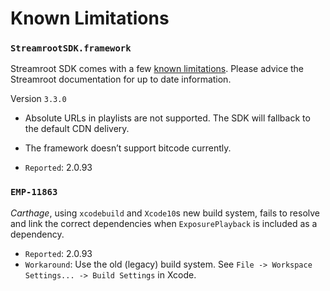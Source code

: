 # Known Limitations

### `StreamrootSDK.framework`
Streamroot SDK comes with a few [known limitations](https://support.streamroot.io/hc/en-us/articles/115004620414-Apple-Compatibilities). Please advice the Streamroot documentation for up to date information.

Version `3.3.0`
* Absolute URLs in playlists are not supported. The SDK will fallback to the default CDN delivery.
* The framework doesn’t support bitcode currently.

* `Reported`: 2.0.93


### `EMP-11863`
*Carthage*, using `xcodebuild` and `Xcode10`s new build system, fails to resolve and link the correct dependencies when `ExposurePlayback` is included as a dependency.


* `Reported`: 2.0.93
* `Workaround`: Use the old (legacy) build system. See `File -> Workspace Settings... -> Build Settings` in Xcode.

